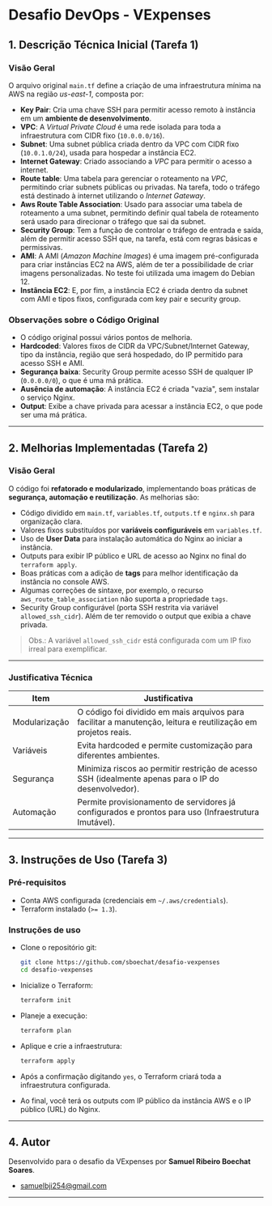 # Desafio DevOps - VExpenses

## 1. Descrição Técnica Inicial (Tarefa 1)

### Visão Geral
O arquivo original `main.tf` define a criação de uma infraestrutura mínima na AWS na região *us-east-1*, composta por:

- **Key Pair**: Cria uma chave SSH para permitir acesso remoto à instância em um **ambiente de desenvolvimento**.
- **VPC**: A *Virtual Private Cloud* é uma rede isolada para toda a infraestrutura com CIDR fixo (`10.0.0.0/16`).
- **Subnet**: Uma subnet pública criada dentro da VPC com CIDR fixo (`10.0.1.0/24`), usada para hospedar a instância EC2.
- **Internet Gateway**: Criado associando a *VPC* para permitir o acesso a internet.
- **Route table**: Uma tabela para gerenciar o roteamento na *VPC*, permitindo criar subnets públicas ou privadas. Na tarefa, todo o tráfego está destinado à internet utilizando o *Internet Gateway*.
- **Aws Route Table Association**: Usado para associar uma tabela de roteamento a uma subnet, permitindo definir qual tabela de roteamento será usado para direcionar o tráfego que sai da subnet.
- **Security Group**: Tem a função de controlar o tráfego de entrada e saída, além de permitir acesso SSH que, na tarefa, está com regras básicas e permissivas.
- **AMI**: A AMI (*Amazon Machine Images*) é uma imagem pré-configurada para criar instâncias EC2 na AWS, além de ter a possibilidade de criar imagens personalizadas. No teste foi utilizada uma imagem do Debian 12.
- **Instância EC2**: E, por fim, a instância EC2 é criada dentro da subnet com AMI e tipos fixos, configurada com key pair e security group.


### Observações sobre o Código Original
- O código original possui vários pontos de melhoria.
- **Hardcoded**: Valores fixos de CIDR da VPC/Subnet/Internet Gateway, tipo da instância, região que será hospedado, do IP permitido para acesso SSH e AMI.
- **Segurança baixa**: Security Group permite acesso SSH de qualquer IP (`0.0.0.0/0`), o que é uma má prática.
- **Ausência de automação**: A instância EC2 é criada "vazia", sem instalar o serviço Nginx.
- **Output**: Exibe a chave privada para acessar a instância EC2, o que pode ser uma má prática.

---

## 2. Melhorias Implementadas (Tarefa 2)

### Visão Geral
O código foi **refatorado e modularizado**, implementando boas práticas de **segurança, automação e reutilização**. As melhorias são:

- Código dividido em `main.tf`, `variables.tf`, `outputs.tf` e `nginx.sh` para organização clara.
- Valores fixos substituídos por **variáveis configuráveis** em `variables.tf`.
- Uso de **User Data** para instalação automática do Nginx ao iniciar a instância.
- Outputs para exibir IP público e URL de acesso ao Nginx no final do `terraform apply`.
- Boas práticas com a adição de **tags** para melhor identificação da instância no console AWS.
- Algumas correções de sintaxe, por exemplo, o recurso `aws_route_table_association` não suporta a propriedade `tags`.
- Security Group configurável (porta SSH restrita via variável `allowed_ssh_cidr`). Além de ter removido o output que exibia a chave privada.
> Obs.: A variável `allowed_ssh_cidr` está configurada com um IP fixo irreal para exemplificar.
---

### Justificativa Técnica

| Item                  | Justificativa                                                                                  |
|------------------|-------------------------------------------------------------------------------------------------|
| Modularização   | O código foi dividido em mais arquivos para facilitar a manutenção, leitura e reutilização em projetos reais.|
| Variáveis        | Evita hardcoded e permite customização para diferentes ambientes.                                  |
| Segurança       | Minimiza riscos ao permitir restrição de acesso SSH (idealmente apenas para o IP do desenvolvedor). |
| Automação       | Permite provisionamento de servidores já configurados e prontos para uso (Infraestrutura Imutável). |


---

## 3. Instruções de Uso (Tarefa 3)

### Pré-requisitos

- Conta AWS configurada (credenciais em `~/.aws/credentials`).
- Terraform instalado (`>= 1.3`).

### Instruções de uso
 - Clone o repositório git: 
 
    ```bash
    git clone https://github.com/sboechat/desafio-vexpenses
    cd desafio-vexpenses
    ```
 - Inicialize o Terraform: 
    ```bash
    terraform init
    ```
 - Planeje a execução:
    ```bash
    terraform plan
    ```
 - Aplique e crie a infraestrutura: 
 
    ```bash
    terraform apply
    ```
 - Após a confirmação digitando `yes`, o Terraform criará toda a infraestrutura configurada.
 - Ao final, você terá os outputs com IP público da instância AWS e o IP público (URL) do Nginx.

---

## 4. Autor

Desenvolvido para o desafio da VExpenses por **Samuel Ribeiro Boechat Soares**.
- samuelbji254@gmail.com

---

